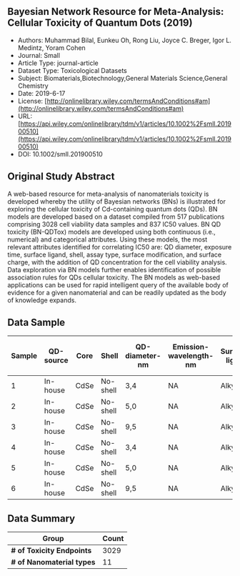 <script type='text/javascript' src='https://d1bxh8uas1mnw7.cloudfront.net/assets/embed.js'></script>

<div style="float: right; width: 200px" class='altmetric-embed' data-badge-type='donut' data-condensed='true' data-badge-details='right' data-doi="10.1002/smll.201900510"></div>

## Bayesian Network Resource for Meta‐Analysis: Cellular Toxicity of Quantum Dots (2019)
<script type="application/ld+json">
	{	
		"@context": {
			"bs": "https://bioschemas.org/",
			"schema": "https://schema.org/",
			"citation": "schema:citation",
			"name": "schema:name",
			"url": "schema:url",
			"variableMeasured": "schema:variableMeasured"
		},
		"@type": "schema:Dataset",
		"variableMeasured": [
			{
				"@type": "schema:PropertyValue",
				"name": "MI-R1.3-ABSTRACT-BASIC-NANOMATERIAL_SOURCE"
			},
			{
				"@type": "schema:PropertyValue",
				"name": "MI-R1.3-ABSTRACT-BASIC-SURFACE_CHEMISTRY"
			},
			{
				"@type": "schema:PropertyValue",
				"name": "MI-R1.3-ABSTRACT-PHYSCHEM-SIZE"
			},
			{
				"@type": "schema:PropertyValue",
				"name": "MI-R1.3-ABSTRACT-BASIC-CHEMICAL_COMPOSITION"
			},
			{
				"@type": "schema:PropertyValue",
				"name": "MI-R1.3-ABSTRACT-PHYSCHEM-SURFACE_CHARGE"
			},
			{
				"@type": "schema:PropertyValue",
				"name": "MI-R1.3-ABSTRACT-TOX-ORGANISM_OR_SPECIES"
			},
			{
				"@type": "schema:PropertyValue",
				"name": "MI-R1.3-ABSTRACT-TOX-EXPOSURE_TIME"
			},
			{
				"@type": "schema:PropertyValue",
				"name": "MI-R1.3-ABSTRACT-TOX-CONCENTRATION"
			}
		],
		"name": "Bayesian Network Resource for Meta-Analysis: Cellular Toxicity of Quantum Dots",
		"url": "https://api.wiley.com/onlinelibrary/tdm/v1/articles/10.1002%2Fsmll.201900510",
		"citation": "https://doi.org/10.1002/smll.201900510",
		"@id": "10.1002/smll.201900510",
		"http://purl.org/dc/terms/conformsTo": { "@type": "schema:CreativeWork", "@id": "https://bioschemas.org/profiles/Dataset/1.0-RELEASE" },
		"schema:license": "http://onlinelibrary.wiley.com/termsAndConditions#am",
		"schema:creator": [
		  {
			"@type": "schema:Organization",
			"name": "RiskGONE"
		  }
		],
		"schema:datePublished": "2019-6-17"
	}
</script>

* Authors: Muhammad Bilal, Eunkeu Oh, Rong Liu, Joyce C. Breger, Igor L. Medintz, Yoram Cohen
* Journal: Small
* Article Type: journal-article
* Dataset Type: Toxicological Datasets
* Subject: Biomaterials,Biotechnology,General Materials Science,General Chemistry
* Date: 2019-6-17
* License: [http://onlinelibrary.wiley.com/termsAndConditions#am](http://onlinelibrary.wiley.com/termsAndConditions#am)
* URL: [https://api.wiley.com/onlinelibrary/tdm/v1/articles/10.1002%2Fsmll.201900510](https://api.wiley.com/onlinelibrary/tdm/v1/articles/10.1002%2Fsmll.201900510)
* DOI: 10.1002/smll.201900510



## Original Study Abstract

A web-based resource for meta-analysis of nanomaterials toxicity is developed whereby the utility of Bayesian networks (BNs) is illustrated for exploring the cellular toxicity of Cd-containing quantum dots (QDs). BN models are developed based on a dataset compiled from 517 publications comprising 3028 cell viability data samples and 837 IC50 values. BN QD toxicity (BN-QDTox) models are developed using both continuous (i.e., numerical) and categorical attributes. Using these models, the most relevant attributes identified for correlating IC50 are: QD diameter, exposure time, surface ligand, shell, assay type, surface modification, and surface charge, with the addition of QD concentration for the cell viability analysis. Data exploration via BN models further enables identification of possible association rules for QDs cellular toxicity. The BN models as web-based applications can be used for rapid intelligent query of the available body of evidence for a given nanomaterial and can be readily updated as the body of knowledge expands.


## Data Sample

|Sample|QD-source|Core|Shell   |QD-diameter-nm|Emission-wavelength-nm|Surface-ligand|Ligand-chemical|Surface-charge|Surface-modification|Surface-modification-chemical|Cell-anatomical-type|Cell-identification|Cell-source-species|Cell-origin|Cell-tissue-organ-origin|Assay-type|Delivery-type|Exposure-time-hrs|QD-conc-nanoMolar|QD/cell-attomoles/cell|QD/cell-number/cell|Cd-conc-ug/mL|Cd-conc/cell-picomoles/cell|Cell-viability-percent|Cell-viability-StdDev|IC50Value|IC50-ug/ml|IC50-nMolar|IC50-ug/ml|Lowest-conc-nMolar|Lowest-conc-ug/ml|Highest-conc-nMolar|Highest-conc-ug/ml|Surface-conc-nMolar|Reference|FIELD37|
|------|---------|----|--------|--------------|----------------------|--------------|---------------|--------------|--------------------|-----------------------------|--------------------|-------------------|-------------------|-----------|------------------------|----------|-------------|-----------------|-----------------|----------------------|-------------------|-------------|---------------------------|----------------------|---------------------|---------|----------|-----------|----------|------------------|-----------------|-------------------|------------------|-------------------|---------|-------|
|1     |In-house |CdSe|No-shell|3,4           |NA                    |Alkylthiol    |MUA            |Negative      |Unmodified          |Unmodified                   |Epithelial          |NHBE               |Human              |Primary    |Bronchial-tracheal      |WST       |Passive      |22               |2,3E+03          |3,1E+04               |1,9E+10            |9,4E+01      |1,1E+01                    |25,0                  |8,0                  |IC50     |4,5E+01   |6,6E+02    |4,5E+01   |2,9E+02           |2,0E+01          |2,3E+03            |1,6E+02           |8,3E+04            |1        |       |
|2     |In-house |CdSe|No-shell|5,0           |NA                    |Alkylthiol    |MUA            |Negative      |Unmodified          |Unmodified                   |Epithelial          |NHBE               |Human              |Primary    |Bronchial-tracheal      |WST       |Passive      |22               |7,2E+02          |9,7E+03               |5,8E+09            |9,4E+01      |1,1E+01                    |61,0                  |6,0                  |Over50   |NA        |NA         |NA        |9,0E+01           |2,0E+01          |7,2E+02            |1,6E+02           |5,6E+04            |1        |       |
|3     |In-house |CdSe|No-shell|9,5           |NA                    |Alkylthiol    |MUA            |Negative      |Unmodified          |Unmodified                   |Epithelial          |NHBE               |Human              |Primary    |Bronchial-tracheal      |WST       |Passive      |22               |1,0E+02          |1,4E+03               |8,4E+08            |9,4E+01      |1,1E+01                    |83,0                  |7,0                  |Over50   |NA        |NA         |NA        |1,3E+01           |2,0E+01          |1,0E+02            |1,6E+02           |3,0E+04            |1        |       |
|4     |In-house |CdSe|No-shell|3,4           |NA                    |Alkylthiol    |MPA            |Negative      |Unmodified          |Unmodified                   |Epithelial          |NHBE               |Human              |Primary    |Bronchial-tracheal      |WST       |Passive      |22               |2,3E+03          |3,1E+04               |1,9E+10            |9,4E+01      |1,1E+01                    |135,0                 |6,0                  |Over50   |NA        |NA         |NA        |2,9E+02           |2,0E+01          |2,3E+03            |1,6E+02           |8,3E+04            |1        |       |
|5     |In-house |CdSe|No-shell|5,0           |NA                    |Alkylthiol    |MPA            |Negative      |Unmodified          |Unmodified                   |Epithelial          |NHBE               |Human              |Primary    |Bronchial-tracheal      |WST       |Passive      |22               |7,2E+02          |9,7E+03               |5,8E+09            |9,4E+01      |1,1E+01                    |83,0                  |4,0                  |Over50   |NA        |NA         |NA        |9,0E+01           |2,0E+01          |7,2E+02            |1,6E+02           |5,6E+04            |1        |       |
|6     |In-house |CdSe|No-shell|9,5           |NA                    |Alkylthiol    |MPA            |Negative      |Unmodified          |Unmodified                   |Epithelial          |NHBE               |Human              |Primary    |Bronchial-tracheal      |WST       |Passive      |22               |1,0E+02          |1,4E+03               |8,4E+08            |9,4E+01      |1,1E+01                    |71,0                  |8,0                  |Over50   |NA        |NA         |NA        |1,3E+01           |2,0E+01          |1,0E+02            |1,6E+02           |3,0E+04            |1        |       |


## Data Summary

| **Group**                    | **Count** |
| ---------------------------- | --------- |
| **\# of Toxicity Endpoints** |   3029    |
| **\# of Nanomaterial types** |   11      |

